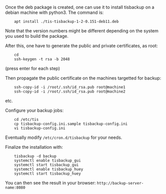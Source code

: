 Once the deb package is created, one can use it to install tisbackup on a debian machine with python3. The command is:  
```
    apt install ./tis-tisbackup-1-2-0.151-deb11.deb
```  
Note that the version numbers might be different depending on the system you used to build the package.

After this, one have to generate the public and private certificates, as root:  
```
    cd
    ssh-keygen -t rsa -b 2048
```  
(press enter for each step)

Then propagate the public certificate on the machines targetted for backup:  
```
    ssh-copy-id -i /root/.ssh/id_rsa.pub root@machine1
    ssh-copy-id -i /root/.ssh/id_rsa.pub root@machine2
```  
etc.

Configure your backup jobs:  
```
    cd /etc/tis
    cp tisbackup-config.ini.sample tisbackup-config.ini
    vi tisbackup-config.ini
```  

Eventually modify ```/etc/cron.d/tisbackup``` for your needs.

Finalize the installation with:  
```
    tisbackup -d backup
    systemctl enable tisbackup_gui
    systemctl start tisbackup_gui
    systemctl enable tisbackup_huey
    systemctl start tisbackup_huey
```

You can then see the result in your browser: ```http://backup-server-name:8080```
